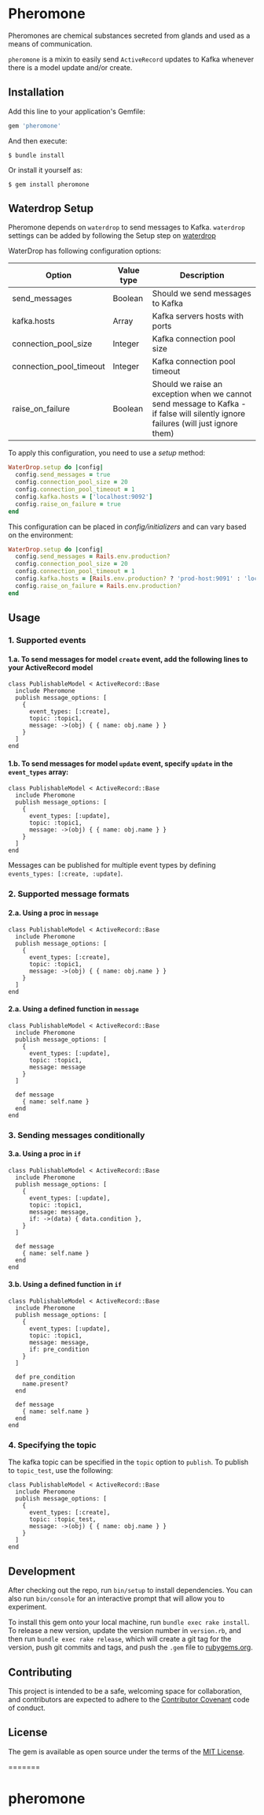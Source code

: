 # Pheromone

Pheromones are chemical substances secreted from glands and used as a means of communication.

`pheromone` is a mixin to easily send `ActiveRecord` updates to Kafka whenever there is a model update and/or create. 

## Installation

Add this line to your application's Gemfile:

```ruby
gem 'pheromone'
```

And then execute:

    $ bundle install

Or install it yourself as:

    $ gem install pheromone

## Waterdrop Setup

Pheromone depends on `waterdrop` to send messages to Kafka. `waterdrop` settings can be added by following the Setup step on [waterdrop](https://github.com/karafka/waterdrop/blob/master/README.md)

WaterDrop has following configuration options:

| Option                  | Value type    | Description                      |
|-------------------------|---------------|----------------------------------|
| send_messages           | Boolean       | Should we send messages to Kafka |
| kafka.hosts             | Array<String> | Kafka servers hosts with ports   |
| connection_pool_size    | Integer       | Kafka connection pool size       |
| connection_pool_timeout | Integer       | Kafka connection pool timeout    |
| raise_on_failure        | Boolean       | Should we raise an exception when we cannot send message to Kafka - if false will silently ignore failures (will just ignore them) |

To apply this configuration, you need to use a *setup* method:

```ruby
WaterDrop.setup do |config|
  config.send_messages = true
  config.connection_pool_size = 20
  config.connection_pool_timeout = 1
  config.kafka.hosts = ['localhost:9092']
  config.raise_on_failure = true
end
```

This configuration can be placed in *config/initializers* and can vary based on the environment:

```ruby
WaterDrop.setup do |config|
  config.send_messages = Rails.env.production?
  config.connection_pool_size = 20
  config.connection_pool_timeout = 1
  config.kafka.hosts = [Rails.env.production? ? 'prod-host:9091' : 'localhost:9092']
  config.raise_on_failure = Rails.env.production?
end
```
 
## Usage

### 1. Supported events
#### 1.a. To send messages for model `create` event, add the following lines to your ActiveRecord model

```
class PublishableModel < ActiveRecord::Base
  include Pheromone
  publish message_options: [
    {
      event_types: [:create],
      topic: :topic1,
      message: ->(obj) { { name: obj.name } }
    }
  ]
end
```

#### 1.b. To send messages for model `update` event, specify `update` in the `event_types` array:

```
class PublishableModel < ActiveRecord::Base
  include Pheromone
  publish message_options: [
    {
      event_types: [:update],
      topic: :topic1,
      message: ->(obj) { { name: obj.name } }
    }
  ]
end
``` 

Messages can be published for multiple event types by defining `events_types: [:create, :update]`.

### 2. Supported message formats

#### 2.a. Using a proc in `message` 

```
class PublishableModel < ActiveRecord::Base
  include Pheromone
  publish message_options: [
    {
      event_types: [:create],
      topic: :topic1,
      message: ->(obj) { { name: obj.name } }
    }
  ]
end
```

#### 2.a. Using a defined function in `message`

```
class PublishableModel < ActiveRecord::Base
  include Pheromone
  publish message_options: [
    {
      event_types: [:update],
      topic: :topic1,
      message: message 
    }
  ]
  
  def message
    { name: self.name }
  end
end
```

### 3. Sending messages conditionally

#### 3.a. Using a proc in `if`

```
class PublishableModel < ActiveRecord::Base
  include Pheromone
  publish message_options: [
    {
      event_types: [:update],
      topic: :topic1,
      message: message,
      if: ->(data) { data.condition },
    }
  ] 
   
  def message
    { name: self.name }
  end
end
```
#### 3.b. Using a defined function in `if`

```
class PublishableModel < ActiveRecord::Base
  include Pheromone
  publish message_options: [
    {
      event_types: [:update],
      topic: :topic1,
      message: message,
      if: pre_condition
    }
  ] 
  
  def pre_condition
    name.present?
  end
  
  def message
    { name: self.name }
  end
end
```

### 4. Specifying the topic

The kafka topic can be specified in the `topic` option to `publish`. To publish to `topic_test`, use the following:


```
class PublishableModel < ActiveRecord::Base
  include Pheromone
  publish message_options: [
    {
      event_types: [:create],
      topic: :topic_test,
      message: ->(obj) { { name: obj.name } }
    }
  ]
end
```


## Development

After checking out the repo, run `bin/setup` to install dependencies. You can also run `bin/console` for an interactive prompt that will allow you to experiment.

To install this gem onto your local machine, run `bundle exec rake install`. To release a new version, update the version number in `version.rb`, and then run `bundle exec rake release`, which will create a git tag for the version, push git commits and tags, and push the `.gem` file to [rubygems.org](https://rubygems.org).

## Contributing

This project is intended to be a safe, welcoming space for collaboration, and contributors are expected to adhere to the [Contributor Covenant](http://contributor-covenant.org) code of conduct.


## License

The gem is available as open source under the terms of the [MIT License](http://opensource.org/licenses/MIT).

=======
# pheromone

